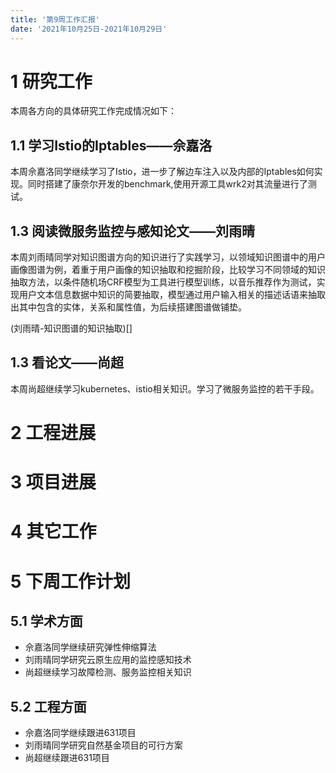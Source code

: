 ```yaml
---
title: '第9周工作汇报'
date: '2021年10月25日-2021年10月29日'
---
```


<!-- 只允许使用一级标题和二级标题 -->

# 1 研究工作

本周各方向的具体研究工作完成情况如下：

## 1.1 学习Istio的Iptables——佘嘉洛

本周佘嘉洛同学继续学习了Istio，进一步了解边车注入以及内部的Iptables如何实现。同时搭建了康奈尔开发的benchmark,使用开源工具wrk2对其流量进行了测试。

## 1.3 阅读微服务监控与感知论文——刘雨晴

本周刘雨晴同学对知识图谱方向的知识进行了实践学习，以领域知识图谱中的用户画像图谱为例，着重于用户画像的知识抽取和挖掘阶段，比较学习不同领域的知识抽取方法，以条件随机场CRF模型为工具进行模型训练，以音乐推荐作为测试，实现用户文本信息数据中知识的简要抽取，模型通过用户输入相关的描述话语来抽取出其中包含的实体，关系和属性值，为后续搭建图谱做铺垫。

(刘雨晴-知识图谱的知识抽取)[]

## 1.3 看论文——尚超

本周尚超继续学习kubernetes、istio相关知识。学习了微服务监控的若干手段。

# 2 工程进展

# 3 项目进展

# 4 其它工作

# 5 下周工作计划

## 5.1 学术方面

* 佘嘉洛同学继续研究弹性伸缩算法
* 刘雨晴同学研究云原生应用的监控感知技术
* 尚超继续学习故障检测、服务监控相关知识

## 5.2 工程方面

* 佘嘉洛同学继续跟进631项目
* 刘雨晴同学研究自然基金项目的可行方案
* 尚超继续跟进631项目
